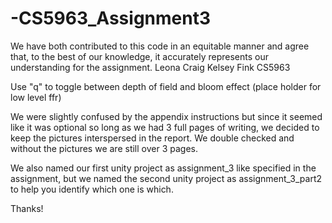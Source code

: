 # -CS5963_Assignment3

We have both contributed to this code in an equitable manner and agree that, to the best
of our knowledge, it accurately represents our understanding for the assignment.
Leona Craig
Kelsey Fink
CS5963

Use "q" to toggle between depth of field and bloom effect (place holder for low level ffr)

We were slightly confused by the appendix instructions but since it seemed like it was optional so long as we had 3 full pages of writing, we decided to keep the pictures interspersed in the report. We double checked and without the pictures we are still over 3 pages.

We also named our first unity project as assignment_3 like specified in the assignment, but we named the second unity project as assignment_3_part2 to help you identify which one is which. 

Thanks!
